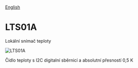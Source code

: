
[English](./README.md)
<!--- module --->
# LTS01A
<!--- Emodule --->

<!--- subtitle --->Lokální snímač teploty<!--- Esubtitle --->

![LTS01A](/doc/img/LTS01A_top_big.jpg)

<!--- description --->Čidlo teploty s I2C digitalní sběrnicí a absolutní přesností 0,5 K<!--- Edescription --->
            